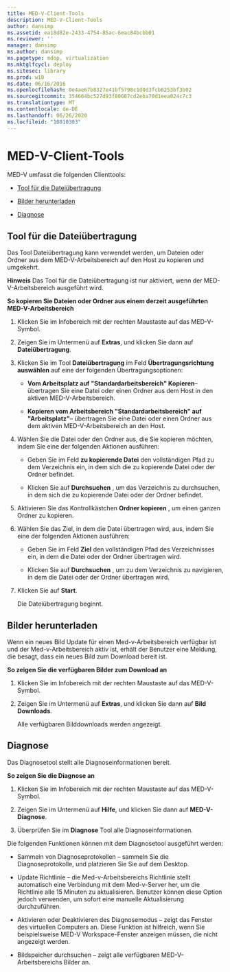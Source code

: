 ```yaml
---
title: MED-V-Client-Tools
description: MED-V-Client-Tools
author: dansimp
ms.assetid: ea18d82e-2433-4754-85ac-6eac84bcbb01
ms.reviewer: ''
manager: dansimp
ms.author: dansimp
ms.pagetype: mdop, virtualization
ms.mktglfcycl: deploy
ms.sitesec: library
ms.prod: w10
ms.date: 06/16/2016
ms.openlocfilehash: 0e4ae67b8327e41bf5798c1d0d3fcb6253bf3b02
ms.sourcegitcommit: 354664bc527d93f80687cd2eba70d1eea024c7c3
ms.translationtype: MT
ms.contentlocale: de-DE
ms.lasthandoff: 06/26/2020
ms.locfileid: "10810303"
---
```

# MED-V-Client-Tools


MED-V umfasst die folgenden Clienttools:

-   [Tool für die Dateiübertragung](#bkmk-filetransfertool)

-   [Bilder herunterladen](#bkmk-imagedownloads)

-   [Diagnose](#bkmk-diagnostics)

## <a href="" id="bkmk-filetransfertool"></a>Tool für die Dateiübertragung


Das Tool Dateiübertragung kann verwendet werden, um Dateien oder Ordner aus dem MED-V-Arbeitsbereich auf den Host zu kopieren und umgekehrt.

**Hinweis**  Das Tool für die Dateiübertragung ist nur aktiviert, wenn der MED-V-Arbeitsbereich ausgeführt wird.

 

**So kopieren Sie Dateien oder Ordner aus einem derzeit ausgeführten MED-V-Arbeitsbereich**

1.  Klicken Sie im Infobereich mit der rechten Maustaste auf das MED-V-Symbol.

2.  Zeigen Sie im Untermenü auf **Extras**, und klicken Sie dann auf **Dateiübertragung**.

3.  Klicken Sie im Tool **Dateiübertragung** im Feld **Übertragungsrichtung auswählen** auf eine der folgenden Übertragungsoptionen:

    -   **Vom Arbeitsplatz auf "Standardarbeitsbereich" Kopieren**– übertragen Sie eine Datei oder einen Ordner aus dem Host in den aktiven MED-V-Arbeitsbereich.

    -   **Kopieren vom Arbeitsbereich "Standardarbeitsbereich" auf "Arbeitsplatz"**– übertragen Sie eine Datei oder einen Ordner aus dem aktiven MED-V-Arbeitsbereich an den Host.

4.  Wählen Sie die Datei oder den Ordner aus, die Sie kopieren möchten, indem Sie eine der folgenden Aktionen ausführen:

    -   Geben Sie im Feld **zu kopierende Datei** den vollständigen Pfad zu dem Verzeichnis ein, in dem sich die zu kopierende Datei oder der Ordner befindet.

    -   Klicken Sie auf **Durchsuchen** , um das Verzeichnis zu durchsuchen, in dem sich die zu kopierende Datei oder der Ordner befindet.

5.  Aktivieren Sie das Kontrollkästchen **Ordner kopieren** , um einen ganzen Ordner zu kopieren.

6.  Wählen Sie das Ziel, in dem die Datei übertragen wird, aus, indem Sie eine der folgenden Aktionen ausführen:

    -   Geben Sie im Feld **Ziel** den vollständigen Pfad des Verzeichnisses ein, in dem die Datei oder der Ordner übertragen wird.

    -   Klicken Sie auf **Durchsuchen** , um zu dem Verzeichnis zu navigieren, in dem die Datei oder der Ordner übertragen wird.

7.  Klicken Sie auf **Start**.

    Die Dateiübertragung beginnt.

## <a href="" id="bkmk-imagedownloads"></a>Bilder herunterladen


Wenn ein neues Bild Update für einen Med-v-Arbeitsbereich verfügbar ist und der Med-v-Arbeitsbereich aktiv ist, erhält der Benutzer eine Meldung, die besagt, dass ein neues Bild zum Download bereit ist.

**So zeigen Sie die verfügbaren Bilder zum Download an**

1.  Klicken Sie im Infobereich mit der rechten Maustaste auf das MED-V-Symbol.

2.  Zeigen Sie im Untermenü auf **Extras**, und klicken Sie dann auf **Bild Downloads**.

    Alle verfügbaren Bilddownloads werden angezeigt.

## <a href="" id="bkmk-diagnostics"></a>Diagnose


Das Diagnosetool stellt alle Diagnoseinformationen bereit.

**So zeigen Sie die Diagnose an**

1.  Klicken Sie im Infobereich mit der rechten Maustaste auf das MED-V-Symbol.

2.  Zeigen Sie im Untermenü auf **Hilfe**, und klicken Sie dann auf **MED-V-Diagnose**.

3.  Überprüfen Sie im **Diagnose** Tool alle Diagnoseinformationen.

Die folgenden Funktionen können mit dem Diagnosetool ausgeführt werden:

-   Sammeln von Diagnoseprotokollen – sammeln Sie die Diagnoseprotokolle, und platzieren Sie Sie auf dem Desktop.

-   Update Richtlinie – die Med-v-Arbeitsbereichs Richtlinie stellt automatisch eine Verbindung mit dem Med-v-Server her, um die Richtlinie alle 15 Minuten zu aktualisieren. Benutzer können diese Option jedoch verwenden, um sofort eine manuelle Aktualisierung durchzuführen.

-   Aktivieren oder Deaktivieren des Diagnosemodus – zeigt das Fenster des virtuellen Computers an. Diese Funktion ist hilfreich, wenn Sie beispielsweise MED-V Workspace-Fenster anzeigen müssen, die nicht angezeigt werden.

-   Bildspeicher durchsuchen – zeigt alle verfügbaren MED-V-Arbeitsbereichs Bilder an.

 

 





